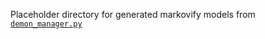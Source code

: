 Placeholder directory for generated markovify models from [`demon_manager.py`](/util/demon_manager.py)
